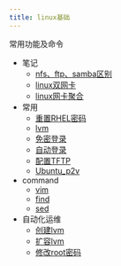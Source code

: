 ```yaml
---
title: linux基础
---
```

常用功能及命令
- 笔记
    - [nfs、ftp、samba区别](./note/1.nfs、ftp和samba区别.md)
    - [linux双网卡](./note/2.linux双网卡.md)
    - [linux网卡聚合](./note/3.网卡聚合.md)
- 常用
    - [重置RHEL密码](./常用/1.重置RHEL密码.md)
    - [lvm](./常用/2.LVM.md)
    - [免密登录](./常用/3.免密登录.md)
    - [自动登录](./常用/4.开机自动登录.md)
    - [配置TFTP](./常用/5.配置TFTP.md)
    - [Ubuntu_p2v](./常用/6.Ubuntu_p2v.md)
- command
    - [vim](./command/1.vim.md)
    - [find](./command/2.find.md)
    - [sed](./command/3.sed.md)
- 自动化运维
    - [创建lvm](./自动化运维/1.创建lvm.md)
    - [扩容lvm](./自动化运维/2.扩容lvm.md)
    - [修改root密码](./自动化运维/3.修改root密码.md)

